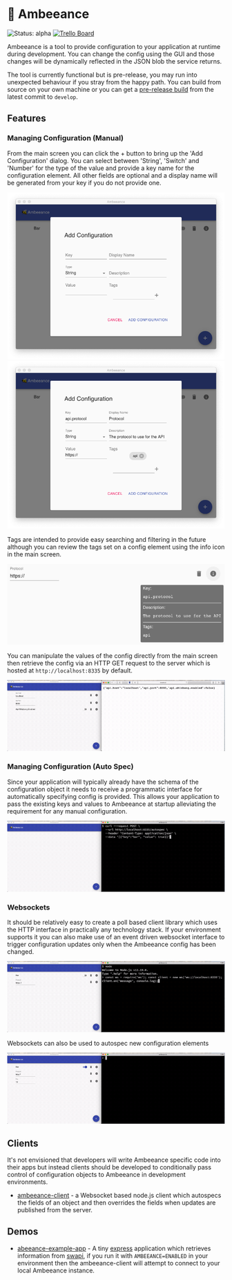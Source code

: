 # 🐝 Ambeeance

![Status: alpha](https://img.shields.io/badge/status-alpha-blue)
[![Trello Board](https://img.shields.io/badge/Trello%20Board-Ambeeance-blue?logo=trello&logoColor=blue)](https://trello.com/b/Y5Ja5qxc/%F0%9F%90%9D-ambeeance)

Ambeeance is a tool to provide configuration to your application at runtime
during development.
You can change the config using the GUI and those changes will be dynamically reflected in the JSON blob the service
returns.

The tool is currently functional but is pre-release, you may run into unexpected behaviour if you stray from the happy
path. You can build from source on your own machine or you can get a [pre-release build](https://github.com/Ambeeance/ambeeance/actions/workflows/prerelease.yml) from the latest commit to `develop`.

## Features

### Managing Configuration (Manual)
From the main screen you can click the + button to bring up the 'Add Configuration' dialog. You can select between 'String', 'Switch' and 'Number' for the type of the value and provide a key name for the configuration element. All other fields are optional and a display name will be generated from your key if you do not provide one.

![](clips/manualdef.png "Add Configuration form")
![](clips/manualdef_filled.png "Add Configuration form filled in with values")

Tags are intended to provide easy searching and filtering in the future although you can review the tags set on a config element using the info icon in the main screen.

![](clips/info_panel.png "Info panel showing key, description and tags of a configuration")

You can manipulate the values of the config directly from the main screen then retrieve the config via an HTTP GET request to the server which is hosted at `http://localhost:8335` by default.

![](clips/http.gif "Demo of changing ambeeance config items and seeing change in the browser")

### Managing Configuration (Auto Spec)
Since your application will typically already have the schema of the configuration object it needs to receive a programmatic interface for automatically specifying config is provided. This allows your application to pass the existing keys and values to Ambeeance at startup alleviating the requirement for any manual configuration.

![](clips/http_autospec.gif "Demo of auto specification of config items")

### Websockets
It should be relatively easy to create a poll based client library which uses the HTTP interface in practically any technology stack. If your environment supports it you can also make use of an event driven websocket interface to trigger configuration updates only when the Ambeeance config has been changed.

![](clips/websocket_read.gif "Demo of reading config updates from a websocket")

Websockets can also be used to autospec new configuration elements

![](clips/websocket_autospec.gif "Demo of creating configuration with a websocket")


## Clients
It's not envisioned that developers will write Ambeeance specific code into their apps but instead clients should be developed to conditionally pass control of configuration objects to Ambeeance in development environments.
* [ambeeance-client](https://github.com/ambeeance/client) - a Websocket based node.js client which autospecs the fields of an object and then overrides the fields when updates are published from the server.

## Demos
* [abeeance-example-app](https://github.com/ambeeance/example-app) - A tiny [express](https://github.com/expressjs/express) application which retrieves information from [swapi](https://swapi.dev), if you run it with `AMBEEANCE=ENABLED` in your environment then the ambeeance-client will attempt to connect to your local Ambeeance instance.
